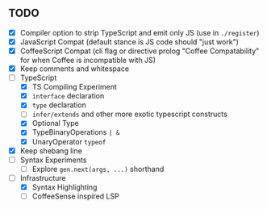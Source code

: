 TODO
---

- [x] Compiler option to strip TypeScript and emit only JS (use in `./register`)
- [x] JavaScript Compat (default stance is JS code should "just work")
- [x] CoffeeScript Compat (cli flag or directive prolog "Coffee Compatability" for when Coffee is incompatible with JS)
- [x] Keep comments and whitespace
- [ ] TypeScript
  - [x] TS Compiling Experiment
  - [x] `interface` declaration
  - [x] `type` declaration
  - [ ] `infer/extends` and other more exotic typescript constructs
  - [x] Optional Type
  - [x] TypeBinaryOperations `| &`
  - [x] UnaryOperator `typeof`
- [x] Keep shebang line
- [ ] Syntax Experiments
  - [ ] Explore `gen.next(args, ...)` shorthand
- [ ] Infrastructure
  - [x] Syntax Highlighting
  - [ ] CoffeeSense inspired LSP
